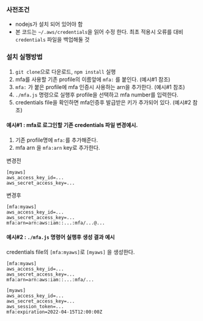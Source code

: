 ### 사전조건

- nodejs가 설치 되어 있어야 함
- 본 코드는 `~/.aws/credentials`을 읽어 수정 한다. 최초 적용시 오류를 대비 `credentials` 파일을 백업해둘 것


### 설치 실행방법

1. `git clone`으로 다운로드, `npm install` 실행
2. mfa를 사용할 기존 profile의 이름앞에 `mfa:` 를 붙인다. (예시#1 참조)
2. `mfa:` 가 붙은 profile에 mfa 인증시 사용하는 arn을 추가한다. (예시#1 참조)
3. `./mfa.js` 명령으로 실행후 profile을 선택하고 mfa number를 입력한다.
4. credentials file을 확인하면 mfa인증후 발급받은 키가 추가되어 있다. (예시#2 참조)

#### 예시#1 : mfa로 로그인할 기존 credentials 파일 변경예시.

1. 기존 profile명에 `mfa:`를 추가해준다.
2. mfa arn 을 `mfa:arn` key로 추가한다.

변경전

```
[myaws]
aws_access_key_id=...
aws_secret_access_key=...
```

변경후

```
[mfa:myaws]
aws_access_key_id=...
aws_secret_access_key=...
mfa:arn=arn:aws:iam::...:mfa/...@...
```

#### 예시#2 : `./mfa.js` 명령어 실행후 생성 결과 예시

credentials file의 `[mfa:myaws]`로 `[myaws]` 을 생성한다.

```
[mfa:myaws]
aws_access_key_id=...
aws_secret_access_key=...
mfa:arn=arn:aws:iam::...:mfa/...

[myaws]
aws_access_key_id=...
aws_secret_access_key=...
aws_session_token=...
mfa:expiration=2022-04-15T12:00:00Z
```
